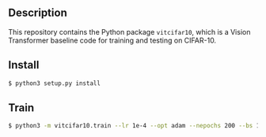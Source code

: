 Description
-----------

This repository contains the Python package `vitcifar10`, which is a Vision Transformer baseline code for training and testing on CIFAR-10.


Install
-------

```bash
$ python3 setup.py install
```

Train
-----

```bash
$ python3 -m vitcifar10.train --lr 1e-4 --opt adam --nepochs 200 --bs 16
```

